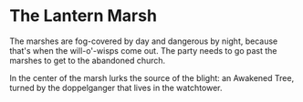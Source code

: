 # The Lantern Marsh
The marshes are fog-covered by day and dangerous by night, because that's when the will-o'-wisps come out. The party needs to go past the marshes to get to the abandoned church.

In the center of the marsh lurks the source of the blight: an Awakened Tree, turned by the doppelganger that lives in the watchtower.
